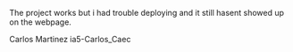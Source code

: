 The project works but i had trouble deploying and it still hasent showed up on the webpage.

Carlos Martinez
ia5-Carlos_Caec


